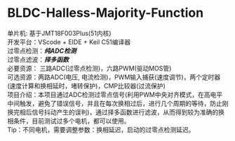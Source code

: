 # BLDC-Halless-Majority-Function

单片机: 基于JMT18F003Plus(51内核) </br>
开发平台：VScode + EIDE + Keil C51编译器 </br>
过零点检测：***纯ADC检测*** </br>
过零点滤波：***择多函数***  </br>
必要资源：  三路ADC(过零点检测)，六路PWM(驱动MOS管) </br>
可选资源：两路ADC(电压, 电流检测)，PWM输入捕获(速度调节)，两个定时器(速度计算和换相延时，堵转保护)，CMP比较器(过流保护) </br>
项目介绍：本项目通过ADC检测过零点信号(利用PWM中央对齐模式，在高电平中间触发，避免了错误信号，并且在每次换相过后，进行几个周期的等待，防止刚换完相后信号抖动产生的误判)，通过择多函数进行滤波，从而得到较为准确的换相条件，目前测试过多个电机，都可以使用。 </br>
Tip：不同电机，需要调整参数：换相延迟，启动的过零点检测延迟。 </br>
